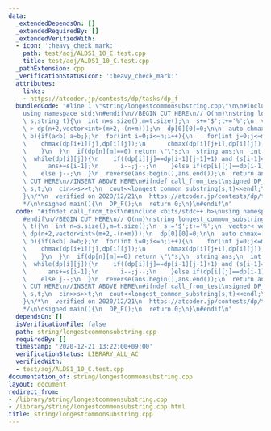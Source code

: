 ```yaml
---
data:
  _extendedDependsOn: []
  _extendedRequiredBy: []
  _extendedVerifiedWith:
  - icon: ':heavy_check_mark:'
    path: test/aoj/ALDS1_10_C.test.cpp
    title: test/aoj/ALDS1_10_C.test.cpp
  _pathExtension: cpp
  _verificationStatusIcon: ':heavy_check_mark:'
  attributes:
    links:
    - https://atcoder.jp/contests/dp/tasks/dp_f
  bundledCode: "#line 1 \"string/longestcommonsubstring.cpp\"\n\n#include <bits/stdc++.h>\n\
    using namespace std;\n#endif\n//BEGIN CUT HERE\n// O(nm)\nstring longest_common_substring(string\
    \ s,string t){\n  int n=s.size(),m=t.size();\n  s+='$';t+='%';\n  vector< vector<int>\
    \ > dp(n+2,vector<int>(m+2,-(n+m)));\n  dp[0][0]=0;\n\n  auto chmax=[&](int &a,int\
    \ b){if(a<b) a=b;};\n  for(int i=0;i<=n;i++){\n    for(int j=0;j<=m;j++){\n  \
    \    chmax(dp[i+1][j],dp[i][j]);\n      chmax(dp[i][j+1],dp[i][j]);\n      chmax(dp[i+1][j+1],dp[i][j]+(s[i]==t[j]));\n\
    \    }\n  }\n  if(dp[n][m]==0) return \"\"s;\n  string ans;\n  int i=n,j=m;\n\
    \  while(dp[i][j]){\n    if((dp[i][j]==dp[i-1][j-1]+1) and (s[i-1]==t[j-1])){\n\
    \      ans+=s[i-1];\n      i--;j--;\n    }else if(dp[i][j]==dp[i-1][j]) i--;\n\
    \    else j--;\n  }\n  reverse(ans.begin(),ans.end());\n  return ans;\n}\n//END\
    \ CUT HERE\n//INSERT ABOVE HERE\n#ifndef call_from_test\nsigned DP_F(){\n  string\
    \ s,t;\n  cin>>s>>t;\n  cout<<longest_common_substring(s,t)<<endl;\n  return 0;\n\
    }\n/*\n  verified on 2020/12/21\n  https://atcoder.jp/contests/dp/tasks/dp_f\n\
    */\n\nsigned main(){\n  DP_F();\n  return 0;\n}\n#endif\n"
  code: "#ifndef call_from_test\n#include <bits/stdc++.h>\nusing namespace std;\n\
    #endif\n//BEGIN CUT HERE\n// O(nm)\nstring longest_common_substring(string s,string\
    \ t){\n  int n=s.size(),m=t.size();\n  s+='$';t+='%';\n  vector< vector<int> >\
    \ dp(n+2,vector<int>(m+2,-(n+m)));\n  dp[0][0]=0;\n\n  auto chmax=[&](int &a,int\
    \ b){if(a<b) a=b;};\n  for(int i=0;i<=n;i++){\n    for(int j=0;j<=m;j++){\n  \
    \    chmax(dp[i+1][j],dp[i][j]);\n      chmax(dp[i][j+1],dp[i][j]);\n      chmax(dp[i+1][j+1],dp[i][j]+(s[i]==t[j]));\n\
    \    }\n  }\n  if(dp[n][m]==0) return \"\"s;\n  string ans;\n  int i=n,j=m;\n\
    \  while(dp[i][j]){\n    if((dp[i][j]==dp[i-1][j-1]+1) and (s[i-1]==t[j-1])){\n\
    \      ans+=s[i-1];\n      i--;j--;\n    }else if(dp[i][j]==dp[i-1][j]) i--;\n\
    \    else j--;\n  }\n  reverse(ans.begin(),ans.end());\n  return ans;\n}\n//END\
    \ CUT HERE\n//INSERT ABOVE HERE\n#ifndef call_from_test\nsigned DP_F(){\n  string\
    \ s,t;\n  cin>>s>>t;\n  cout<<longest_common_substring(s,t)<<endl;\n  return 0;\n\
    }\n/*\n  verified on 2020/12/21\n  https://atcoder.jp/contests/dp/tasks/dp_f\n\
    */\n\nsigned main(){\n  DP_F();\n  return 0;\n}\n#endif\n"
  dependsOn: []
  isVerificationFile: false
  path: string/longestcommonsubstring.cpp
  requiredBy: []
  timestamp: '2020-12-21 13:22:00+09:00'
  verificationStatus: LIBRARY_ALL_AC
  verifiedWith:
  - test/aoj/ALDS1_10_C.test.cpp
documentation_of: string/longestcommonsubstring.cpp
layout: document
redirect_from:
- /library/string/longestcommonsubstring.cpp
- /library/string/longestcommonsubstring.cpp.html
title: string/longestcommonsubstring.cpp
---
```

